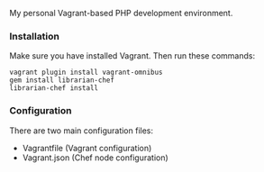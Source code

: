 My personal Vagrant-based PHP development environment.

### Installation

Make sure you have installed Vagrant. Then run these commands:

    vagrant plugin install vagrant-omnibus
    gem install librarian-chef
    librarian-chef install

### Configuration

There are two main configuration files:

 - Vagrantfile (Vagrant configuration)
 - Vagrant.json (Chef node configuration)
